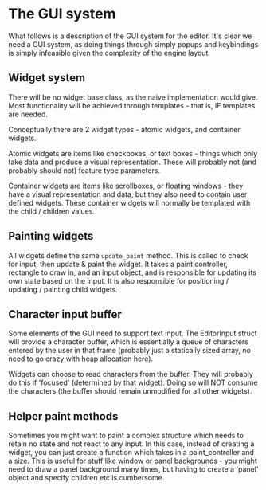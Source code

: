 # The GUI system
What follows is a description of the GUI system for the editor. It's clear
we need a GUI system, as doing things through simply popups and
keybindings is simply infeasible given the complexity of the engine
layout.

## Widget system
There will be no widget base class, as the naive implementation would give.
Most functionality will be achieved through templates - that is, IF templates
are needed.

Conceptually there are 2 widget types - atomic widgets, and container
widgets. 

Atomic widgets are items like checkboxes, or text boxes - things
which only take data and produce a visual representation. These will probably
not (and probably should not) feature type parameters.

Container widgets are items like scrollboxes, or floating windows - they
have a visual representation and data, but they also need to contain user
defined widgets. These container widgets will normally be templated with
the child / children values.

## Painting widgets
All widgets define the same `update_paint` method. This is called to check
for input, then update & paint the widget. It takes a paint controller,
rectangle to draw in, and an input object, and is responsible for updating its
own state based on the input. It is also responsible for positioning / updating
/ painting child widgets.

## Character input buffer
Some elements of the GUI need to support text input. The EditorInput struct
will provide a character buffer, which is essentially a queue of characters
entered by the user in that frame (probably just a statically sized array, no
need to go crazy with heap allocation here).

Widgets can choose to read characters from the buffer. They will probably
do this if 'focused' (determined by that widget). Doing so will NOT consume
the characters (the buffer should remain unmodified for all other widgets).

## Helper paint methods
Sometimes you might want to paint a complex structure which needs to retain no
state and not react to any input. In this case, instead of creating a
widget, you can just create a function which takes in a paint_controller and
a size. This is useful for stuff like window or panel backgrounds - you might
need to draw a panel background many times, but having to create a 'panel'
object and specify children etc is cumbersome.
